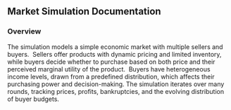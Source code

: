 ## Market Simulation Documentation
### Overview

The simulation models a simple economic market with multiple sellers and buyers. 
Sellers offer products with dynamic pricing and limited inventory, while buyers decide whether to purchase based on both price and their perceived marginal utility of the product. 
Buyers have heterogeneous income levels, drawn from a predefined distribution, which affects their purchasing power and decision-making. The simulation iterates over many rounds, tracking prices, profits, bankruptcies, and the evolving distribution of buyer budgets.
